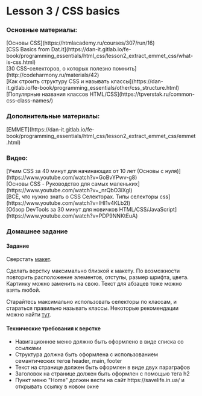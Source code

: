 <h1>Lesson 3 / CSS basics</h1>

<h3>Основные материалы:</h2>
[Основы CSS](https://htmlacademy.ru/courses/307/run/16)<br>
[СSS Basics from Dat.it](https://dan-it.gitlab.io/fe-book/programming_essentials/html_css/lesson2_extract_emmet_css/what-is-css.html)<br>
[30 CSS-селекторов, о которых полезно помнить](http://codeharmony.ru/materials/42)<br>
[Как строить структуру CSS и называть классы](https://dan-it.gitlab.io/fe-book/programming_essentials/other/css_structure.html)<br>
[Популярные названия классов HTML/CSS](https://tpverstak.ru/common-css-class-names/)<br>

<h3>Дополнительные материалы:</h2>
[EMMET](https://dan-it.gitlab.io/fe-book/programming_essentials/html_css/lesson2_extract_emmet_css/emmet.html)<br>

<h3>Видео:</h2>
[Учим CSS за 40 минут для начинающих от 10 лет (Основы с нуля)](https://www.youtube.com/watch?v=GoBvYPwv-g8)<br>
[Основы CSS - Руководство для самых маленьких](https://www.youtube.com/watch?v=_nrQbO3iXgI)<br>
[ВСЁ, что нужно знать о CSS Селекторах. Типы селекторы css](https://www.youtube.com/watch?v=lHI1v4KLb2I)<br>
[Обзор DevTools за 30 минут для новичков HTML/CSS/JavaScript](https://www.youtube.com/watch?v=PDP9NNKtEuA)

<h3>Домашнее задание</h3>

<h4>Задание</h4>
<p>
    Сверстать <a href="https://www.figma.com/file/l1FhwwstXOojKghN3QyU0c/Simple-photo?node-id=3038%3A2">макет</a>.
</p>
<p>
    Сделать верстку максимально близкой к макету. По возможности повторить расположение элементов, отступы, размер шрифта, цвета. Картинку можно заменить на свою. Текст для абзацев тоже можно взять любой.
</p>
<p>
    Старайтесь максимально использовать селекторы по классам, и стараться правильно называть классы. Некоторые рекомендации можно найти <a href="https://dan-it.gitlab.io/fe-book/programming_essentials/other/css_structure.html">тут</a>.
</p>

<h4>Технические требования к верстке</h4>
<ul>
    <li>Навигационное меню должно быть оформлено в виде списка со ссылками</li>
    <li>Структура должна быть оформлена с использованием семантических тегов header, main, footer</li>
    <li>Текст на странице должен быть оформлен в виде двух параграфов</li>
    <li>Заголовок на странице должен быть оформлен с помощью тега h2</li>
    <li>Пункт меню "Home" должен вести на сайт https://savelife.in.ua/ и открывать ссылку в новом окне</li>
</ul>